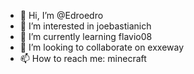 - 👋 Hi, I’m @Edroedro
- 👀 I’m interested in joebastianich
- 🌱 I’m currently learning flavio08
- 💞️ I’m looking to collaborate on exxeway
- 📫 How to reach me: minecraft

<!---
Edroedro/Edroedro is a ✨ special ✨ repository because its `README.md` (this file) appears on your GitHub profile.
You can click the Preview link to take a look at your changes.
--->
